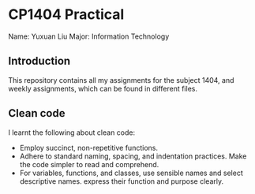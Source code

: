 # CP1404 Practical
Name: Yuxuan Liu
Major: Information Technology

## Introduction
This repository contains all my assignments for the subject 1404, and weekly assignments, which can be found in different files.

## Clean code
I learnt the following about clean code:
- Employ succinct, non-repetitive functions.
- Adhere to standard naming, spacing, and indentation practices. Make the code simpler to read and comprehend.
- For variables, functions, and classes, use sensible names and select descriptive names. express their function and purpose clearly.


